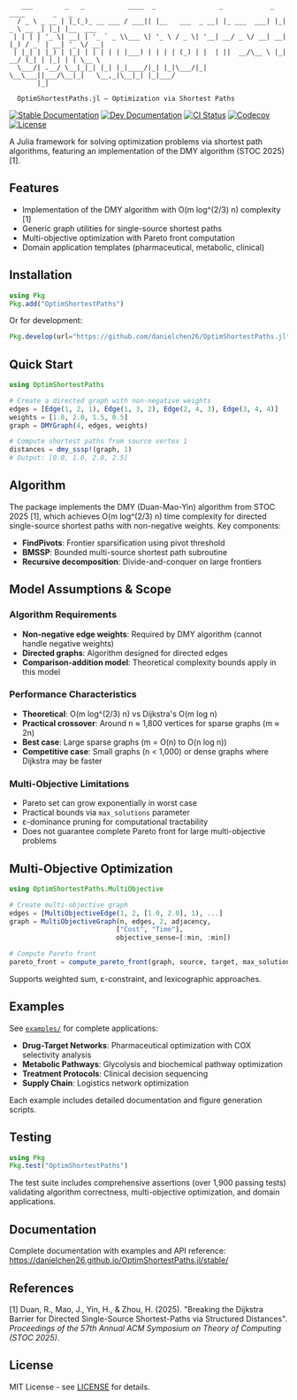 ```
   ___        _   _           ____  _                _            _   ____       _   _
  / _ \ _ __ | |_(_)_ __ ___ / ___|| |__   ___  _ __| |_ ___  ___| |_|  _ \ __ _| |_| |__  ___
 | | | | '_ \| __| | '_ ` _ \\___ \| '_ \ / _ \| '__| __/ _ \/ __| __| |_) / _` | __| '_ \/ __|
 | |_| | |_) | |_| | | | | | |___) | | | | (_) | |  | ||  __/\__ \ |_|  __/ (_| | |_| | | \__ \
  \___/| .__/ \__|_|_| |_| |_|____/|_| |_|\___/|_|   \__\___||___/\__|_|   \__,_|\__|_| |_|___/
       |_|

  OptimShortestPaths.jl — Optimization via Shortest Paths
```

[![Stable Documentation](https://img.shields.io/badge/docs-stable-blue.svg)](https://danielchen26.github.io/OptimShortestPaths.jl/stable)
[![Dev Documentation](https://img.shields.io/badge/docs-dev-blue.svg)](https://danielchen26.github.io/OptimShortestPaths.jl/dev)
[![CI Status](https://github.com/danielchen26/OptimShortestPaths.jl/actions/workflows/ci.yml/badge.svg)](https://github.com/danielchen26/OptimShortestPaths.jl/actions/workflows/ci.yml)
[![Codecov](https://codecov.io/gh/danielchen26/OptimShortestPaths.jl/branch/main/graph/badge.svg)](https://codecov.io/gh/danielchen26/OptimShortestPaths.jl)
[![License](https://img.shields.io/badge/license-MIT-green.svg)](LICENSE)

A Julia framework for solving optimization problems via shortest path algorithms, featuring an implementation of the DMY algorithm (STOC 2025) [1].

## Features

- Implementation of the DMY algorithm with O(m log^(2/3) n) complexity [1]
- Generic graph utilities for single-source shortest paths
- Multi-objective optimization with Pareto front computation
- Domain application templates (pharmaceutical, metabolic, clinical)

## Installation

```julia
using Pkg
Pkg.add("OptimShortestPaths")
```

Or for development:
```julia
Pkg.develop(url="https://github.com/danielchen26/OptimShortestPaths.jl")
```

## Quick Start

```julia
using OptimShortestPaths

# Create a directed graph with non-negative weights
edges = [Edge(1, 2, 1), Edge(1, 3, 2), Edge(2, 4, 3), Edge(3, 4, 4)]
weights = [1.0, 2.0, 1.5, 0.5]
graph = DMYGraph(4, edges, weights)

# Compute shortest paths from source vertex 1
distances = dmy_sssp!(graph, 1)
# Output: [0.0, 1.0, 2.0, 2.5]
```

## Algorithm

The package implements the DMY (Duan-Mao-Yin) algorithm from STOC 2025 [1], which achieves O(m log^(2/3) n) time complexity for directed single-source shortest paths with non-negative weights. Key components:

- **FindPivots**: Frontier sparsification using pivot threshold
- **BMSSP**: Bounded multi-source shortest path subroutine
- **Recursive decomposition**: Divide-and-conquer on large frontiers

## Model Assumptions & Scope

### Algorithm Requirements
- **Non-negative edge weights**: Required by DMY algorithm (cannot handle negative weights)
- **Directed graphs**: Algorithm designed for directed edges
- **Comparison-addition model**: Theoretical complexity bounds apply in this model

### Performance Characteristics
- **Theoretical**: O(m log^(2/3) n) vs Dijkstra's O(m log n)
- **Practical crossover**: Around n ≈ 1,800 vertices for sparse graphs (m ≈ 2n)
- **Best case**: Large sparse graphs (m = O(n) to O(n log n))
- **Competitive case**: Small graphs (n < 1,000) or dense graphs where Dijkstra may be faster

### Multi-Objective Limitations
- Pareto set can grow exponentially in worst case
- Practical bounds via `max_solutions` parameter
- ε-dominance pruning for computational tractability
- Does not guarantee complete Pareto front for large multi-objective problems

## Multi-Objective Optimization

```julia
using OptimShortestPaths.MultiObjective

# Create multi-objective graph
edges = [MultiObjectiveEdge(1, 2, [1.0, 2.0], 1), ...]
graph = MultiObjectiveGraph(n, edges, 2, adjacency,
                           ["Cost", "Time"],
                           objective_sense=[:min, :min])

# Compute Pareto front
pareto_front = compute_pareto_front(graph, source, target, max_solutions=100)
```

Supports weighted sum, ε-constraint, and lexicographic approaches.

## Examples

See [`examples/`](examples/) for complete applications:

- **Drug-Target Networks**: Pharmaceutical optimization with COX selectivity analysis
- **Metabolic Pathways**: Glycolysis and biochemical pathway optimization
- **Treatment Protocols**: Clinical decision sequencing
- **Supply Chain**: Logistics network optimization

Each example includes detailed documentation and figure generation scripts.

## Testing

```julia
using Pkg
Pkg.test("OptimShortestPaths")
```

The test suite includes comprehensive assertions (over 1,900 passing tests) validating algorithm correctness, multi-objective optimization, and domain applications.

## Documentation

Complete documentation with examples and API reference:
https://danielchen26.github.io/OptimShortestPaths.jl/stable/

## References

[1] Duan, R., Mao, J., Yin, H., & Zhou, H. (2025). "Breaking the Dijkstra Barrier for Directed Single-Source Shortest-Paths via Structured Distances". *Proceedings of the 57th Annual ACM Symposium on Theory of Computing (STOC 2025)*.

## License

MIT License - see [LICENSE](LICENSE) for details.
